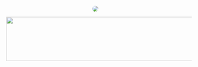 <p align="center">
  <img 
    src="https://github-readme-stats.vercel.app/api/top-langs/?username=yungxhi&layout=compact&theme=tokyonight&hide_border=true" 
    style="margin-right: 20px; border-radius: 10px;" 
  />
</p>


<a href="https://github.com/devxb/gitanimals">
  <img src="https://render.gitanimals.org/lines/{yungxhi}?pet-id=1" width="1000" height="120"/>
</a>
